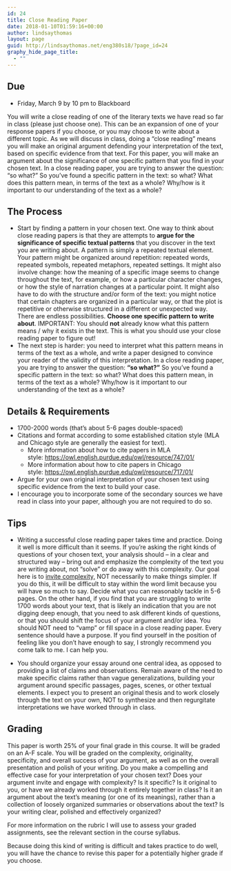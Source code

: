 ```yaml
---
id: 24
title: Close Reading Paper
date: 2018-01-10T01:59:16+00:00
author: lindsaythomas
layout: page
guid: http://lindsaythomas.net/eng380s18/?page_id=24
graphy_hide_page_title:
  - ""
---
```

## Due

  * Friday, March 9 by 10 pm to Blackboard

You will write a close reading of one of the literary texts we have read so far in class (please just choose one). This can be an expansion of one of your response papers if you choose, or you may choose to write about a different topic. As we will discuss in class, doing a “close reading” means you will make an original argument defending your interpretation of the text, based on specific evidence from that text. For this paper, you will make an argument about the significance of one specific pattern that you find in your chosen text. In a close reading paper, you are trying to answer the question: “so what?” So you’ve found a specific pattern in the text: so what? What does this pattern mean, in terms of the text as a whole? Why/how is it important to our understanding of the text as a whole?

## The Process

  * Start by finding a pattern in your chosen text. One way to think about close reading papers is that they are attempts to **argue for the significance of specific textual patterns** that you discover in the text you are writing about. A pattern is simply a repeated textual element. Your pattern might be organized around repetition: repeated words, repeated symbols, repeated metaphors, repeated settings. It might also involve change: how the meaning of a specific image seems to change throughout the text, for example, or how a particular character changes, or how the style of narration changes at a particular point. It might also have to do with the structure and/or form of the text: you might notice that certain chapters are organized in a particular way, or that the plot is repetitive or otherwise structured in a different or unexpected way. There are endless possibilities. **Choose one specific pattern to write about**. IMPORTANT: You should **not** already know what this pattern means / why it exists in the text. This is what you should use your close reading paper to figure out!
  * The next step is harder: you need to interpret what this pattern means in terms of the text as a whole, and write a paper designed to convince your reader of the validity of this interpretation. In a close reading paper, you are trying to answer the question: **“so what?”** So you’ve found a specific pattern in the text: so what? What does this pattern mean, in terms of the text as a whole? Why/how is it important to our understanding of the text as a whole?

## Details & Requirements

  * 1700-2000 words (that’s about 5-6 pages double-spaced)
  * Citations and format according to some established citation style (MLA and Chicago style are generally the easiest for text). 
      * More information about how to cite papers in MLA style: <a href="https://owl.english.purdue.edu/owl/resource/747/01/" target="_blank" rel="noopener">https://owl.english.purdue.edu/owl/resource/747/01/</a>
      * More information about how to cite papers in Chicago style: <a href="https://owl.english.purdue.edu/owl/resource/717/01/" target="_blank" rel="noopener">https://owl.english.purdue.edu/owl/resource/717/01/</a>
  * Argue for your own original interpretation of your chosen text using specific evidence from the text to build your case.
  * I encourage you to incorporate some of the secondary sources we have read in class into your paper, although you are not required to do so.

## Tips

* Writing a successful close reading paper takes time and practice. Doing it well is more difficult than it seems. If you’re asking the right kinds of questions of your chosen text, your analysis should – in a clear and structured way – bring out and emphasize the complexity of the text you are writing about, not “solve” or do away with this complexity. Our goal here is to <u>invite complexity,</u> NOT necessarily to make things simpler. If you do this, it will be difficult to stay within the word limit because you will have so much to say. Decide what you can reasonably tackle in 5-6 pages. On the other hand, if you find that you are struggling to write 1700 words about your text, that is likely an indication that you are not digging deep enough, that you need to ask different kinds of questions, or that you should shift the focus of your argument and/or idea. You should NOT need to &#8220;vamp&#8221; or fill space in a close reading paper. Every sentence should have a purpose. If you find yourself in the position of feeling like you don&#8217;t have enough to say, I strongly recommend you come talk to me. I can help you.

* You should organize your essay around one central idea, as opposed to providing a list of claims and observations. Remain aware of the need to make specific claims rather than vague generalizations, building your argument around specific passages, pages, scenes, or other textual elements. I expect you to present an original thesis and to work closely through the text on your own, NOT to synthesize and then regurgitate interpretations we have worked through in class.

## Grading

This paper is worth 25% of your final grade in this course. It will be graded on an A-F scale. You will be graded on the complexity, originality, specificity, and overall success of your argument, as well as on the overall presentation and polish of your writing. Do you make a compelling and effective case for your interpretation of your chosen text? Does your argument invite and engage with complexity? Is it specific? Is it original to you, or have we already worked through it entirely together in class? Is it an argument about the text’s meaning (or one of its meanings), rather than a collection of loosely organized summaries or observations about the text? Is your writing clear, polished and effectively organized?

For more information on the rubric I will use to assess your graded assignments, see the relevant section in the course syllabus.

Because doing this kind of writing is difficult and takes practice to do well, you will have the chance to revise this paper for a potentially higher grade if you choose.